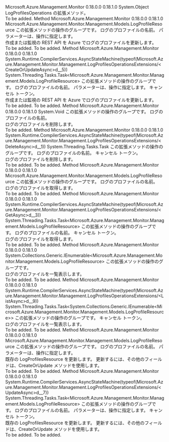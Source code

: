 <Type Name="LogProfilesOperationsExtensions" FullName="Microsoft.Azure.Management.Monitor.Management.LogProfilesOperationsExtensions">
  <TypeSignature Language="C#" Value="public static class LogProfilesOperationsExtensions" />
  <TypeSignature Language="ILAsm" Value=".class public auto ansi abstract sealed beforefieldinit LogProfilesOperationsExtensions extends System.Object" />
  <TypeSignature Language="DocId" Value="T:Microsoft.Azure.Management.Monitor.Management.LogProfilesOperationsExtensions" />
  <TypeSignature Language="VB.NET" Value="Public Module LogProfilesOperationsExtensions" />
  <TypeSignature Language="F#" Value="type LogProfilesOperationsExtensions = class" />
  <AssemblyInfo>
    <AssemblyName>Microsoft.Azure.Management.Monitor</AssemblyName>
    <AssemblyVersion>0.18.0.0</AssemblyVersion>
    <AssemblyVersion>0.18.1.0</AssemblyVersion>
  </AssemblyInfo>
  <Base>
    <BaseTypeName>System.Object</BaseTypeName>
  </Base>
  <Interfaces />
  <Docs>
    <summary>
            LogProfilesOperations の拡張メソッド。
            </summary>
    <remarks>To be added.</remarks>
  </Docs>
  <Members>
    <Member MemberName="CreateOrUpdate">
      <MemberSignature Language="C#" Value="public static Microsoft.Azure.Management.Monitor.Management.Models.LogProfileResource CreateOrUpdate (this Microsoft.Azure.Management.Monitor.Management.ILogProfilesOperations operations, string logProfileName, Microsoft.Azure.Management.Monitor.Management.Models.LogProfileResource parameters);" />
      <MemberSignature Language="ILAsm" Value=".method public static hidebysig class Microsoft.Azure.Management.Monitor.Management.Models.LogProfileResource CreateOrUpdate(class Microsoft.Azure.Management.Monitor.Management.ILogProfilesOperations operations, string logProfileName, class Microsoft.Azure.Management.Monitor.Management.Models.LogProfileResource parameters) cil managed" />
      <MemberSignature Language="DocId" Value="M:Microsoft.Azure.Management.Monitor.Management.LogProfilesOperationsExtensions.CreateOrUpdate(Microsoft.Azure.Management.Monitor.Management.ILogProfilesOperations,System.String,Microsoft.Azure.Management.Monitor.Management.Models.LogProfileResource)" />
      <MemberSignature Language="VB.NET" Value="&lt;Extension()&gt;&#xA;Public Function CreateOrUpdate (operations As ILogProfilesOperations, logProfileName As String, parameters As LogProfileResource) As LogProfileResource" />
      <MemberSignature Language="F#" Value="static member CreateOrUpdate : Microsoft.Azure.Management.Monitor.Management.ILogProfilesOperations * string * Microsoft.Azure.Management.Monitor.Management.Models.LogProfileResource -&gt; Microsoft.Azure.Management.Monitor.Management.Models.LogProfileResource" Usage="Microsoft.Azure.Management.Monitor.Management.LogProfilesOperationsExtensions.CreateOrUpdate (operations, logProfileName, parameters)" />
      <MemberType>Method</MemberType>
      <AssemblyInfo>
        <AssemblyName>Microsoft.Azure.Management.Monitor</AssemblyName>
        <AssemblyVersion>0.18.0.0</AssemblyVersion>
        <AssemblyVersion>0.18.1.0</AssemblyVersion>
      </AssemblyInfo>
      <ReturnValue>
        <ReturnType>Microsoft.Azure.Management.Monitor.Management.Models.LogProfileResource</ReturnType>
      </ReturnValue>
      <Parameters>
        <Parameter Name="operations" Type="Microsoft.Azure.Management.Monitor.Management.ILogProfilesOperations" RefType="this" />
        <Parameter Name="logProfileName" Type="System.String" />
        <Parameter Name="parameters" Type="Microsoft.Azure.Management.Monitor.Management.Models.LogProfileResource" />
      </Parameters>
      <Docs>
        <param name="operations">
            この拡張メソッドの操作のグループです。
            </param>
        <param name="logProfileName">
            ログのプロファイルの名前。
            </param>
        <param name="parameters">
            パラメーターは、操作に指定します。
            </param>
        <summary>
            作成または監視の REST API を Azure でログのプロファイルを更新します。
            </summary>
        <returns>To be added.</returns>
        <remarks>To be added.</remarks>
      </Docs>
    </Member>
    <Member MemberName="CreateOrUpdateAsync">
      <MemberSignature Language="C#" Value="public static System.Threading.Tasks.Task&lt;Microsoft.Azure.Management.Monitor.Management.Models.LogProfileResource&gt; CreateOrUpdateAsync (this Microsoft.Azure.Management.Monitor.Management.ILogProfilesOperations operations, string logProfileName, Microsoft.Azure.Management.Monitor.Management.Models.LogProfileResource parameters, System.Threading.CancellationToken cancellationToken = null);" />
      <MemberSignature Language="ILAsm" Value=".method public static hidebysig class System.Threading.Tasks.Task`1&lt;class Microsoft.Azure.Management.Monitor.Management.Models.LogProfileResource&gt; CreateOrUpdateAsync(class Microsoft.Azure.Management.Monitor.Management.ILogProfilesOperations operations, string logProfileName, class Microsoft.Azure.Management.Monitor.Management.Models.LogProfileResource parameters, valuetype System.Threading.CancellationToken cancellationToken) cil managed" />
      <MemberSignature Language="DocId" Value="M:Microsoft.Azure.Management.Monitor.Management.LogProfilesOperationsExtensions.CreateOrUpdateAsync(Microsoft.Azure.Management.Monitor.Management.ILogProfilesOperations,System.String,Microsoft.Azure.Management.Monitor.Management.Models.LogProfileResource,System.Threading.CancellationToken)" />
      <MemberSignature Language="F#" Value="static member CreateOrUpdateAsync : Microsoft.Azure.Management.Monitor.Management.ILogProfilesOperations * string * Microsoft.Azure.Management.Monitor.Management.Models.LogProfileResource * System.Threading.CancellationToken -&gt; System.Threading.Tasks.Task&lt;Microsoft.Azure.Management.Monitor.Management.Models.LogProfileResource&gt;" Usage="Microsoft.Azure.Management.Monitor.Management.LogProfilesOperationsExtensions.CreateOrUpdateAsync (operations, logProfileName, parameters, cancellationToken)" />
      <MemberType>Method</MemberType>
      <AssemblyInfo>
        <AssemblyName>Microsoft.Azure.Management.Monitor</AssemblyName>
        <AssemblyVersion>0.18.0.0</AssemblyVersion>
        <AssemblyVersion>0.18.1.0</AssemblyVersion>
      </AssemblyInfo>
      <Attributes>
        <Attribute>
          <AttributeName>System.Runtime.CompilerServices.AsyncStateMachine(typeof(Microsoft.Azure.Management.Monitor.Management.LogProfilesOperationsExtensions/&lt;CreateOrUpdateAsync&gt;d__5))</AttributeName>
        </Attribute>
      </Attributes>
      <ReturnValue>
        <ReturnType>System.Threading.Tasks.Task&lt;Microsoft.Azure.Management.Monitor.Management.Models.LogProfileResource&gt;</ReturnType>
      </ReturnValue>
      <Parameters>
        <Parameter Name="operations" Type="Microsoft.Azure.Management.Monitor.Management.ILogProfilesOperations" RefType="this" />
        <Parameter Name="logProfileName" Type="System.String" />
        <Parameter Name="parameters" Type="Microsoft.Azure.Management.Monitor.Management.Models.LogProfileResource" />
        <Parameter Name="cancellationToken" Type="System.Threading.CancellationToken" />
      </Parameters>
      <Docs>
        <param name="operations">
            この拡張メソッドの操作のグループです。
            </param>
        <param name="logProfileName">
            ログのプロファイルの名前。
            </param>
        <param name="parameters">
            パラメーターは、操作に指定します。
            </param>
        <param name="cancellationToken">
            キャンセル トークン。
            </param>
        <summary>
            作成または監視の REST API を Azure でログのプロファイルを更新します。
            </summary>
        <returns>To be added.</returns>
        <remarks>To be added.</remarks>
      </Docs>
    </Member>
    <Member MemberName="Delete">
      <MemberSignature Language="C#" Value="public static void Delete (this Microsoft.Azure.Management.Monitor.Management.ILogProfilesOperations operations, string logProfileName);" />
      <MemberSignature Language="ILAsm" Value=".method public static hidebysig void Delete(class Microsoft.Azure.Management.Monitor.Management.ILogProfilesOperations operations, string logProfileName) cil managed" />
      <MemberSignature Language="DocId" Value="M:Microsoft.Azure.Management.Monitor.Management.LogProfilesOperationsExtensions.Delete(Microsoft.Azure.Management.Monitor.Management.ILogProfilesOperations,System.String)" />
      <MemberSignature Language="VB.NET" Value="&lt;Extension()&gt;&#xA;Public Sub Delete (operations As ILogProfilesOperations, logProfileName As String)" />
      <MemberSignature Language="F#" Value="static member Delete : Microsoft.Azure.Management.Monitor.Management.ILogProfilesOperations * string -&gt; unit" Usage="Microsoft.Azure.Management.Monitor.Management.LogProfilesOperationsExtensions.Delete (operations, logProfileName)" />
      <MemberType>Method</MemberType>
      <AssemblyInfo>
        <AssemblyName>Microsoft.Azure.Management.Monitor</AssemblyName>
        <AssemblyVersion>0.18.0.0</AssemblyVersion>
        <AssemblyVersion>0.18.1.0</AssemblyVersion>
      </AssemblyInfo>
      <ReturnValue>
        <ReturnType>System.Void</ReturnType>
      </ReturnValue>
      <Parameters>
        <Parameter Name="operations" Type="Microsoft.Azure.Management.Monitor.Management.ILogProfilesOperations" RefType="this" />
        <Parameter Name="logProfileName" Type="System.String" />
      </Parameters>
      <Docs>
        <param name="operations">
            この拡張メソッドの操作のグループです。
            </param>
        <param name="logProfileName">
            ログのプロファイルの名前。
            </param>
        <summary>
            ログのプロファイルを削除します。
            </summary>
        <remarks>To be added.</remarks>
      </Docs>
    </Member>
    <Member MemberName="DeleteAsync">
      <MemberSignature Language="C#" Value="public static System.Threading.Tasks.Task DeleteAsync (this Microsoft.Azure.Management.Monitor.Management.ILogProfilesOperations operations, string logProfileName, System.Threading.CancellationToken cancellationToken = null);" />
      <MemberSignature Language="ILAsm" Value=".method public static hidebysig class System.Threading.Tasks.Task DeleteAsync(class Microsoft.Azure.Management.Monitor.Management.ILogProfilesOperations operations, string logProfileName, valuetype System.Threading.CancellationToken cancellationToken) cil managed" />
      <MemberSignature Language="DocId" Value="M:Microsoft.Azure.Management.Monitor.Management.LogProfilesOperationsExtensions.DeleteAsync(Microsoft.Azure.Management.Monitor.Management.ILogProfilesOperations,System.String,System.Threading.CancellationToken)" />
      <MemberSignature Language="F#" Value="static member DeleteAsync : Microsoft.Azure.Management.Monitor.Management.ILogProfilesOperations * string * System.Threading.CancellationToken -&gt; System.Threading.Tasks.Task" Usage="Microsoft.Azure.Management.Monitor.Management.LogProfilesOperationsExtensions.DeleteAsync (operations, logProfileName, cancellationToken)" />
      <MemberType>Method</MemberType>
      <AssemblyInfo>
        <AssemblyName>Microsoft.Azure.Management.Monitor</AssemblyName>
        <AssemblyVersion>0.18.0.0</AssemblyVersion>
        <AssemblyVersion>0.18.1.0</AssemblyVersion>
      </AssemblyInfo>
      <Attributes>
        <Attribute>
          <AttributeName>System.Runtime.CompilerServices.AsyncStateMachine(typeof(Microsoft.Azure.Management.Monitor.Management.LogProfilesOperationsExtensions/&lt;DeleteAsync&gt;d__1))</AttributeName>
        </Attribute>
      </Attributes>
      <ReturnValue>
        <ReturnType>System.Threading.Tasks.Task</ReturnType>
      </ReturnValue>
      <Parameters>
        <Parameter Name="operations" Type="Microsoft.Azure.Management.Monitor.Management.ILogProfilesOperations" RefType="this" />
        <Parameter Name="logProfileName" Type="System.String" />
        <Parameter Name="cancellationToken" Type="System.Threading.CancellationToken" />
      </Parameters>
      <Docs>
        <param name="operations">
            この拡張メソッドの操作のグループです。
            </param>
        <param name="logProfileName">
            ログのプロファイルの名前。
            </param>
        <param name="cancellationToken">
            キャンセル トークン。
            </param>
        <summary>
            ログのプロファイルを削除します。
            </summary>
        <returns>To be added.</returns>
        <remarks>To be added.</remarks>
      </Docs>
    </Member>
    <Member MemberName="Get">
      <MemberSignature Language="C#" Value="public static Microsoft.Azure.Management.Monitor.Management.Models.LogProfileResource Get (this Microsoft.Azure.Management.Monitor.Management.ILogProfilesOperations operations, string logProfileName);" />
      <MemberSignature Language="ILAsm" Value=".method public static hidebysig class Microsoft.Azure.Management.Monitor.Management.Models.LogProfileResource Get(class Microsoft.Azure.Management.Monitor.Management.ILogProfilesOperations operations, string logProfileName) cil managed" />
      <MemberSignature Language="DocId" Value="M:Microsoft.Azure.Management.Monitor.Management.LogProfilesOperationsExtensions.Get(Microsoft.Azure.Management.Monitor.Management.ILogProfilesOperations,System.String)" />
      <MemberSignature Language="VB.NET" Value="&lt;Extension()&gt;&#xA;Public Function Get (operations As ILogProfilesOperations, logProfileName As String) As LogProfileResource" />
      <MemberSignature Language="F#" Value="static member Get : Microsoft.Azure.Management.Monitor.Management.ILogProfilesOperations * string -&gt; Microsoft.Azure.Management.Monitor.Management.Models.LogProfileResource" Usage="Microsoft.Azure.Management.Monitor.Management.LogProfilesOperationsExtensions.Get (operations, logProfileName)" />
      <MemberType>Method</MemberType>
      <AssemblyInfo>
        <AssemblyName>Microsoft.Azure.Management.Monitor</AssemblyName>
        <AssemblyVersion>0.18.0.0</AssemblyVersion>
        <AssemblyVersion>0.18.1.0</AssemblyVersion>
      </AssemblyInfo>
      <ReturnValue>
        <ReturnType>Microsoft.Azure.Management.Monitor.Management.Models.LogProfileResource</ReturnType>
      </ReturnValue>
      <Parameters>
        <Parameter Name="operations" Type="Microsoft.Azure.Management.Monitor.Management.ILogProfilesOperations" RefType="this" />
        <Parameter Name="logProfileName" Type="System.String" />
      </Parameters>
      <Docs>
        <param name="operations">
            この拡張メソッドの操作のグループです。
            </param>
        <param name="logProfileName">
            ログのプロファイルの名前。
            </param>
        <summary>
            ログのプロファイルを取得します。
            </summary>
        <returns>To be added.</returns>
        <remarks>To be added.</remarks>
      </Docs>
    </Member>
    <Member MemberName="GetAsync">
      <MemberSignature Language="C#" Value="public static System.Threading.Tasks.Task&lt;Microsoft.Azure.Management.Monitor.Management.Models.LogProfileResource&gt; GetAsync (this Microsoft.Azure.Management.Monitor.Management.ILogProfilesOperations operations, string logProfileName, System.Threading.CancellationToken cancellationToken = null);" />
      <MemberSignature Language="ILAsm" Value=".method public static hidebysig class System.Threading.Tasks.Task`1&lt;class Microsoft.Azure.Management.Monitor.Management.Models.LogProfileResource&gt; GetAsync(class Microsoft.Azure.Management.Monitor.Management.ILogProfilesOperations operations, string logProfileName, valuetype System.Threading.CancellationToken cancellationToken) cil managed" />
      <MemberSignature Language="DocId" Value="M:Microsoft.Azure.Management.Monitor.Management.LogProfilesOperationsExtensions.GetAsync(Microsoft.Azure.Management.Monitor.Management.ILogProfilesOperations,System.String,System.Threading.CancellationToken)" />
      <MemberSignature Language="F#" Value="static member GetAsync : Microsoft.Azure.Management.Monitor.Management.ILogProfilesOperations * string * System.Threading.CancellationToken -&gt; System.Threading.Tasks.Task&lt;Microsoft.Azure.Management.Monitor.Management.Models.LogProfileResource&gt;" Usage="Microsoft.Azure.Management.Monitor.Management.LogProfilesOperationsExtensions.GetAsync (operations, logProfileName, cancellationToken)" />
      <MemberType>Method</MemberType>
      <AssemblyInfo>
        <AssemblyName>Microsoft.Azure.Management.Monitor</AssemblyName>
        <AssemblyVersion>0.18.0.0</AssemblyVersion>
        <AssemblyVersion>0.18.1.0</AssemblyVersion>
      </AssemblyInfo>
      <Attributes>
        <Attribute>
          <AttributeName>System.Runtime.CompilerServices.AsyncStateMachine(typeof(Microsoft.Azure.Management.Monitor.Management.LogProfilesOperationsExtensions/&lt;GetAsync&gt;d__3))</AttributeName>
        </Attribute>
      </Attributes>
      <ReturnValue>
        <ReturnType>System.Threading.Tasks.Task&lt;Microsoft.Azure.Management.Monitor.Management.Models.LogProfileResource&gt;</ReturnType>
      </ReturnValue>
      <Parameters>
        <Parameter Name="operations" Type="Microsoft.Azure.Management.Monitor.Management.ILogProfilesOperations" RefType="this" />
        <Parameter Name="logProfileName" Type="System.String" />
        <Parameter Name="cancellationToken" Type="System.Threading.CancellationToken" />
      </Parameters>
      <Docs>
        <param name="operations">
            この拡張メソッドの操作のグループです。
            </param>
        <param name="logProfileName">
            ログのプロファイルの名前。
            </param>
        <param name="cancellationToken">
            キャンセル トークン。
            </param>
        <summary>
            ログのプロファイルを取得します。
            </summary>
        <returns>To be added.</returns>
        <remarks>To be added.</remarks>
      </Docs>
    </Member>
    <Member MemberName="List">
      <MemberSignature Language="C#" Value="public static System.Collections.Generic.IEnumerable&lt;Microsoft.Azure.Management.Monitor.Management.Models.LogProfileResource&gt; List (this Microsoft.Azure.Management.Monitor.Management.ILogProfilesOperations operations);" />
      <MemberSignature Language="ILAsm" Value=".method public static hidebysig class System.Collections.Generic.IEnumerable`1&lt;class Microsoft.Azure.Management.Monitor.Management.Models.LogProfileResource&gt; List(class Microsoft.Azure.Management.Monitor.Management.ILogProfilesOperations operations) cil managed" />
      <MemberSignature Language="DocId" Value="M:Microsoft.Azure.Management.Monitor.Management.LogProfilesOperationsExtensions.List(Microsoft.Azure.Management.Monitor.Management.ILogProfilesOperations)" />
      <MemberSignature Language="VB.NET" Value="&lt;Extension()&gt;&#xA;Public Function List (operations As ILogProfilesOperations) As IEnumerable(Of LogProfileResource)" />
      <MemberSignature Language="F#" Value="static member List : Microsoft.Azure.Management.Monitor.Management.ILogProfilesOperations -&gt; seq&lt;Microsoft.Azure.Management.Monitor.Management.Models.LogProfileResource&gt;" Usage="Microsoft.Azure.Management.Monitor.Management.LogProfilesOperationsExtensions.List operations" />
      <MemberType>Method</MemberType>
      <AssemblyInfo>
        <AssemblyName>Microsoft.Azure.Management.Monitor</AssemblyName>
        <AssemblyVersion>0.18.0.0</AssemblyVersion>
        <AssemblyVersion>0.18.1.0</AssemblyVersion>
      </AssemblyInfo>
      <ReturnValue>
        <ReturnType>System.Collections.Generic.IEnumerable&lt;Microsoft.Azure.Management.Monitor.Management.Models.LogProfileResource&gt;</ReturnType>
      </ReturnValue>
      <Parameters>
        <Parameter Name="operations" Type="Microsoft.Azure.Management.Monitor.Management.ILogProfilesOperations" RefType="this" />
      </Parameters>
      <Docs>
        <param name="operations">
            この拡張メソッドの操作のグループです。
            </param>
        <summary>
            ログのプロファイルを一覧表示します。
            </summary>
        <returns>To be added.</returns>
        <remarks>To be added.</remarks>
      </Docs>
    </Member>
    <Member MemberName="ListAsync">
      <MemberSignature Language="C#" Value="public static System.Threading.Tasks.Task&lt;System.Collections.Generic.IEnumerable&lt;Microsoft.Azure.Management.Monitor.Management.Models.LogProfileResource&gt;&gt; ListAsync (this Microsoft.Azure.Management.Monitor.Management.ILogProfilesOperations operations, System.Threading.CancellationToken cancellationToken = null);" />
      <MemberSignature Language="ILAsm" Value=".method public static hidebysig class System.Threading.Tasks.Task`1&lt;class System.Collections.Generic.IEnumerable`1&lt;class Microsoft.Azure.Management.Monitor.Management.Models.LogProfileResource&gt;&gt; ListAsync(class Microsoft.Azure.Management.Monitor.Management.ILogProfilesOperations operations, valuetype System.Threading.CancellationToken cancellationToken) cil managed" />
      <MemberSignature Language="DocId" Value="M:Microsoft.Azure.Management.Monitor.Management.LogProfilesOperationsExtensions.ListAsync(Microsoft.Azure.Management.Monitor.Management.ILogProfilesOperations,System.Threading.CancellationToken)" />
      <MemberSignature Language="F#" Value="static member ListAsync : Microsoft.Azure.Management.Monitor.Management.ILogProfilesOperations * System.Threading.CancellationToken -&gt; System.Threading.Tasks.Task&lt;seq&lt;Microsoft.Azure.Management.Monitor.Management.Models.LogProfileResource&gt;&gt;" Usage="Microsoft.Azure.Management.Monitor.Management.LogProfilesOperationsExtensions.ListAsync (operations, cancellationToken)" />
      <MemberType>Method</MemberType>
      <AssemblyInfo>
        <AssemblyName>Microsoft.Azure.Management.Monitor</AssemblyName>
        <AssemblyVersion>0.18.0.0</AssemblyVersion>
        <AssemblyVersion>0.18.1.0</AssemblyVersion>
      </AssemblyInfo>
      <Attributes>
        <Attribute>
          <AttributeName>System.Runtime.CompilerServices.AsyncStateMachine(typeof(Microsoft.Azure.Management.Monitor.Management.LogProfilesOperationsExtensions/&lt;ListAsync&gt;d__9))</AttributeName>
        </Attribute>
      </Attributes>
      <ReturnValue>
        <ReturnType>System.Threading.Tasks.Task&lt;System.Collections.Generic.IEnumerable&lt;Microsoft.Azure.Management.Monitor.Management.Models.LogProfileResource&gt;&gt;</ReturnType>
      </ReturnValue>
      <Parameters>
        <Parameter Name="operations" Type="Microsoft.Azure.Management.Monitor.Management.ILogProfilesOperations" RefType="this" />
        <Parameter Name="cancellationToken" Type="System.Threading.CancellationToken" />
      </Parameters>
      <Docs>
        <param name="operations">
            この拡張メソッドの操作のグループです。
            </param>
        <param name="cancellationToken">
            キャンセル トークン。
            </param>
        <summary>
            ログのプロファイルを一覧表示します。
            </summary>
        <returns>To be added.</returns>
        <remarks>To be added.</remarks>
      </Docs>
    </Member>
    <Member MemberName="Update">
      <MemberSignature Language="C#" Value="public static Microsoft.Azure.Management.Monitor.Management.Models.LogProfileResource Update (this Microsoft.Azure.Management.Monitor.Management.ILogProfilesOperations operations, string logProfileName, Microsoft.Azure.Management.Monitor.Management.Models.LogProfileResourcePatch logProfilesResource);" />
      <MemberSignature Language="ILAsm" Value=".method public static hidebysig class Microsoft.Azure.Management.Monitor.Management.Models.LogProfileResource Update(class Microsoft.Azure.Management.Monitor.Management.ILogProfilesOperations operations, string logProfileName, class Microsoft.Azure.Management.Monitor.Management.Models.LogProfileResourcePatch logProfilesResource) cil managed" />
      <MemberSignature Language="DocId" Value="M:Microsoft.Azure.Management.Monitor.Management.LogProfilesOperationsExtensions.Update(Microsoft.Azure.Management.Monitor.Management.ILogProfilesOperations,System.String,Microsoft.Azure.Management.Monitor.Management.Models.LogProfileResourcePatch)" />
      <MemberSignature Language="VB.NET" Value="&lt;Extension()&gt;&#xA;Public Function Update (operations As ILogProfilesOperations, logProfileName As String, logProfilesResource As LogProfileResourcePatch) As LogProfileResource" />
      <MemberSignature Language="F#" Value="static member Update : Microsoft.Azure.Management.Monitor.Management.ILogProfilesOperations * string * Microsoft.Azure.Management.Monitor.Management.Models.LogProfileResourcePatch -&gt; Microsoft.Azure.Management.Monitor.Management.Models.LogProfileResource" Usage="Microsoft.Azure.Management.Monitor.Management.LogProfilesOperationsExtensions.Update (operations, logProfileName, logProfilesResource)" />
      <MemberType>Method</MemberType>
      <AssemblyInfo>
        <AssemblyName>Microsoft.Azure.Management.Monitor</AssemblyName>
        <AssemblyVersion>0.18.0.0</AssemblyVersion>
        <AssemblyVersion>0.18.1.0</AssemblyVersion>
      </AssemblyInfo>
      <ReturnValue>
        <ReturnType>Microsoft.Azure.Management.Monitor.Management.Models.LogProfileResource</ReturnType>
      </ReturnValue>
      <Parameters>
        <Parameter Name="operations" Type="Microsoft.Azure.Management.Monitor.Management.ILogProfilesOperations" RefType="this" />
        <Parameter Name="logProfileName" Type="System.String" />
        <Parameter Name="logProfilesResource" Type="Microsoft.Azure.Management.Monitor.Management.Models.LogProfileResourcePatch" />
      </Parameters>
      <Docs>
        <param name="operations">
            この拡張メソッドの操作のグループです。
            </param>
        <param name="logProfileName">
            ログのプロファイルの名前。
            </param>
        <param name="logProfilesResource">
            パラメーターは、操作に指定します。
            </param>
        <summary>
            既存の LogProfilesResource を更新します。 更新するには、その他のフィールドは、CreateOrUpdate メソッドを使用します。
            </summary>
        <returns>To be added.</returns>
        <remarks>To be added.</remarks>
      </Docs>
    </Member>
    <Member MemberName="UpdateAsync">
      <MemberSignature Language="C#" Value="public static System.Threading.Tasks.Task&lt;Microsoft.Azure.Management.Monitor.Management.Models.LogProfileResource&gt; UpdateAsync (this Microsoft.Azure.Management.Monitor.Management.ILogProfilesOperations operations, string logProfileName, Microsoft.Azure.Management.Monitor.Management.Models.LogProfileResourcePatch logProfilesResource, System.Threading.CancellationToken cancellationToken = null);" />
      <MemberSignature Language="ILAsm" Value=".method public static hidebysig class System.Threading.Tasks.Task`1&lt;class Microsoft.Azure.Management.Monitor.Management.Models.LogProfileResource&gt; UpdateAsync(class Microsoft.Azure.Management.Monitor.Management.ILogProfilesOperations operations, string logProfileName, class Microsoft.Azure.Management.Monitor.Management.Models.LogProfileResourcePatch logProfilesResource, valuetype System.Threading.CancellationToken cancellationToken) cil managed" />
      <MemberSignature Language="DocId" Value="M:Microsoft.Azure.Management.Monitor.Management.LogProfilesOperationsExtensions.UpdateAsync(Microsoft.Azure.Management.Monitor.Management.ILogProfilesOperations,System.String,Microsoft.Azure.Management.Monitor.Management.Models.LogProfileResourcePatch,System.Threading.CancellationToken)" />
      <MemberSignature Language="F#" Value="static member UpdateAsync : Microsoft.Azure.Management.Monitor.Management.ILogProfilesOperations * string * Microsoft.Azure.Management.Monitor.Management.Models.LogProfileResourcePatch * System.Threading.CancellationToken -&gt; System.Threading.Tasks.Task&lt;Microsoft.Azure.Management.Monitor.Management.Models.LogProfileResource&gt;" Usage="Microsoft.Azure.Management.Monitor.Management.LogProfilesOperationsExtensions.UpdateAsync (operations, logProfileName, logProfilesResource, cancellationToken)" />
      <MemberType>Method</MemberType>
      <AssemblyInfo>
        <AssemblyName>Microsoft.Azure.Management.Monitor</AssemblyName>
        <AssemblyVersion>0.18.0.0</AssemblyVersion>
        <AssemblyVersion>0.18.1.0</AssemblyVersion>
      </AssemblyInfo>
      <Attributes>
        <Attribute>
          <AttributeName>System.Runtime.CompilerServices.AsyncStateMachine(typeof(Microsoft.Azure.Management.Monitor.Management.LogProfilesOperationsExtensions/&lt;UpdateAsync&gt;d__7))</AttributeName>
        </Attribute>
      </Attributes>
      <ReturnValue>
        <ReturnType>System.Threading.Tasks.Task&lt;Microsoft.Azure.Management.Monitor.Management.Models.LogProfileResource&gt;</ReturnType>
      </ReturnValue>
      <Parameters>
        <Parameter Name="operations" Type="Microsoft.Azure.Management.Monitor.Management.ILogProfilesOperations" RefType="this" />
        <Parameter Name="logProfileName" Type="System.String" />
        <Parameter Name="logProfilesResource" Type="Microsoft.Azure.Management.Monitor.Management.Models.LogProfileResourcePatch" />
        <Parameter Name="cancellationToken" Type="System.Threading.CancellationToken" />
      </Parameters>
      <Docs>
        <param name="operations">
            この拡張メソッドの操作のグループです。
            </param>
        <param name="logProfileName">
            ログのプロファイルの名前。
            </param>
        <param name="logProfilesResource">
            パラメーターは、操作に指定します。
            </param>
        <param name="cancellationToken">
            キャンセル トークン。
            </param>
        <summary>
            既存の LogProfilesResource を更新します。 更新するには、その他のフィールドは、CreateOrUpdate メソッドを使用します。
            </summary>
        <returns>To be added.</returns>
        <remarks>To be added.</remarks>
      </Docs>
    </Member>
  </Members>
</Type>